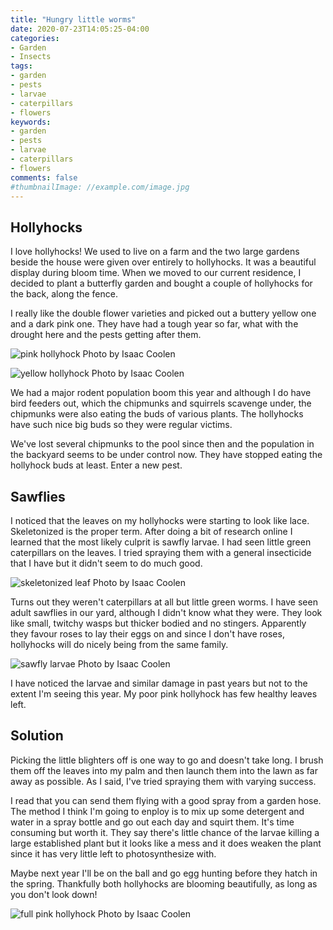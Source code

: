 ```yaml
---
title: "Hungry little worms"
date: 2020-07-23T14:05:25-04:00
categories:
- Garden
- Insects
tags:
- garden
- pests
- larvae
- caterpillars
- flowers
keywords:
- garden
- pests
- larvae
- caterpillars
- flowers
comments: false
#thumbnailImage: //example.com/image.jpg
---
```


## Hollyhocks

I love hollyhocks! We used to live on a farm and the two large gardens beside the house were given over entirely to hollyhocks. It was a beautiful display during bloom time. When we moved to our current residence, I decided to plant a butterfly garden and bought a couple of hollyhocks for the back, along the fence.

I really like the double flower varieties and picked out a buttery yellow one and a dark pink one. They have had a tough year so far, what with the drought here and the pests getting after them.

![pink hollyhock](/images/pink-hollyhock.jpg)
Photo by Isaac Coolen

![yellow hollyhock](/images/yellow-hollyhock.jpg)
Photo by Isaac Coolen

We had a major rodent population boom this year and although I do have bird feeders out, which the chipmunks and squirrels scavenge under, the chipmunks were also eating the buds of various plants. The hollyhocks have such nice big buds so they were regular victims. 

We've lost several chipmunks to the pool since then and the population in the backyard seems to be under control now. They have stopped eating the hollyhock buds at least. Enter a new pest.



## Sawflies

I noticed that the leaves on my hollyhocks were starting to look like lace. Skeletonized is the proper term. After doing a bit of research online I learned that the most likely culprit is sawfly larvae. I had seen little green caterpillars on the leaves. I tried spraying them with a general insecticide that I have but it didn't seem to do much good.

![skeletonized leaf](/images/skeletonized-leaf.jpg)
Photo by Isaac Coolen

Turns out they weren't caterpillars at all but little green worms. I have seen adult sawflies in our yard, although I didn't know what they were. They look like small, twitchy wasps but thicker bodied and no stingers. Apparently they favour roses to lay their eggs on and since I don't have roses, hollyhocks will do nicely being from the same family.

![sawfly larvae](/images/sawfly-larvae.jpg)
Photo by Isaac Coolen

I have noticed the larvae and similar damage in past years but not to the extent I'm seeing this year. My poor pink hollyhock has few healthy leaves left.

## Solution

Picking the little blighters off is one way to go and doesn't take long. I brush them off the leaves into my palm and then launch them into the lawn as far away as possible. As I said, I've tried spraying them with varying success.

I read that you can send them flying with a good spray from a garden hose. The method I think I'm going to enploy is to mix up some detergent and water in a spray bottle and go out each day and squirt them. It's time consuming but worth it. They say there's little chance of the larvae killing a large established plant but it looks like a mess and it does weaken the plant since it has very little left to photosynthesize with.

Maybe next year I'll be on the ball and go egg hunting before they hatch in the spring. Thankfully both hollyhocks are blooming beautifully, as long as you don't look down!

![full pink hollyhock](/images/full-hollyhock.jpg)
Photo by Isaac Coolen

